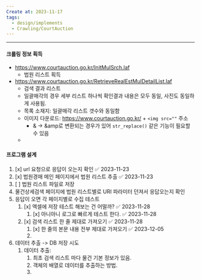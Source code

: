 ```yaml
---
Create at: 2023-11-17
tags:
  - design/implements
  - Crawling/CourtAuction
---
```

---
#### 크롤링 정보 획득
- https://www.courtauction.go.kr/InitMulSrch.laf
	- 법원 리스트 획득
- https://www.courtauction.go.kr/RetrieveRealEstMulDetailList.laf
	- 검색 결과 리스트
	- 일괄매각의 경우 세부 리스트 하나씩 확인결과 내용은 모두 동일, 사진도 동일하게 사용됨.
	- 목록 소재지: 일괄매각 리스트 갯수와 동일함
	- 이미지 다운로드: https://www.courtauction.go.kr/ + `<img src=""` 주소
		- & -> &amp로 변환되는 경우가 있어 `str_replace()` 같은 기능이 필요할 수 있음
	- 

#### 프로그램 설계
1. [x] url 요청으로 응답이 오는지 확인 ✅ 2023-11-23
2. [x] 법원경매 메인 페이지에서 법원 리스트 추출 ✅ 2023-11-23
3. [ ] 법원 리스트 파일로 저장
4. 물건상세검색 페이지에 법원 리스트별로 URI 파라미터 던져서 응답오는지 확인
5. 응답이 오면 각 페이지별로 수집 테스트
	1. [x] 엑셀에 저장 테스트 해보는 건 어떨까? ✅ 2023-11-28
		1. [x] 아니아니 로그로 빠르게 테스트 한다. ✅ 2023-11-28
	2. [x] 검색 리스트 한 줄 제대로 가져오기 ✅ 2023-11-28
		1. [x] 한 줄의 본문 내용 전부 제대로 가져오기 ✅ 2023-12-05
		2. 
6. 데이터 추출 -> DB 저장 시도
	1. 데이터 추출:
		1. 최초 검색 리스트 마다 물건 기본 정보가 있음.
		2. 객체의 배열로 데이터를 추출하는 방법.
		3. 